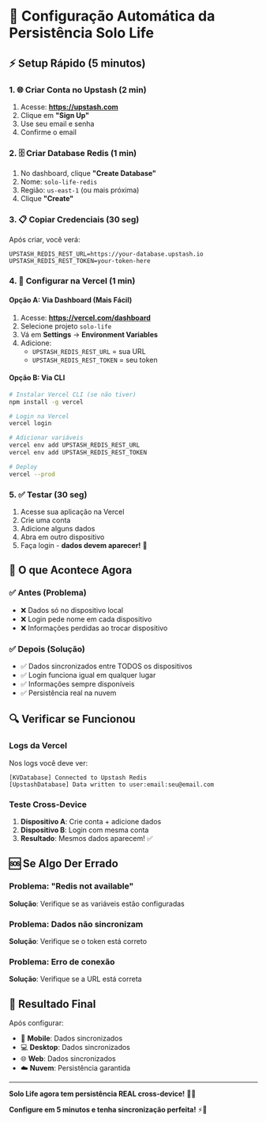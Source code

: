 # 🚀 Configuração Automática da Persistência Solo Life

## ⚡ Setup Rápido (5 minutos)

### 1. 🌐 Criar Conta no Upstash (2 min)
1. Acesse: **https://upstash.com**
2. Clique em **"Sign Up"**
3. Use seu email e senha
4. Confirme o email

### 2. 🗄️ Criar Database Redis (1 min)
1. No dashboard, clique **"Create Database"**
2. Nome: `solo-life-redis`
3. Região: `us-east-1` (ou mais próxima)
4. Clique **"Create"**

### 3. 📋 Copiar Credenciais (30 seg)
Após criar, você verá:
```
UPSTASH_REDIS_REST_URL=https://your-database.upstash.io
UPSTASH_REDIS_REST_TOKEN=your-token-here
```

### 4. 🔧 Configurar na Vercel (1 min)

#### Opção A: Via Dashboard (Mais Fácil)
1. Acesse: **https://vercel.com/dashboard**
2. Selecione projeto `solo-life`
3. Vá em **Settings** → **Environment Variables**
4. Adicione:
   - `UPSTASH_REDIS_REST_URL` = sua URL
   - `UPSTASH_REDIS_REST_TOKEN` = seu token

#### Opção B: Via CLI
```bash
# Instalar Vercel CLI (se não tiver)
npm install -g vercel

# Login na Vercel
vercel login

# Adicionar variáveis
vercel env add UPSTASH_REDIS_REST_URL
vercel env add UPSTASH_REDIS_REST_TOKEN

# Deploy
vercel --prod
```

### 5. ✅ Testar (30 seg)
1. Acesse sua aplicação na Vercel
2. Crie uma conta
3. Adicione alguns dados
4. Abra em outro dispositivo
5. Faça login - **dados devem aparecer!** 🎉

## 🎯 O que Acontece Agora

### ✅ Antes (Problema)
- ❌ Dados só no dispositivo local
- ❌ Login pede nome em cada dispositivo
- ❌ Informações perdidas ao trocar dispositivo

### ✅ Depois (Solução)
- ✅ Dados sincronizados entre TODOS os dispositivos
- ✅ Login funciona igual em qualquer lugar
- ✅ Informações sempre disponíveis
- ✅ Persistência real na nuvem

## 🔍 Verificar se Funcionou

### Logs da Vercel
Nos logs você deve ver:
```
[KVDatabase] Connected to Upstash Redis
[UpstashDatabase] Data written to user:email:seu@email.com
```

### Teste Cross-Device
1. **Dispositivo A**: Crie conta + adicione dados
2. **Dispositivo B**: Login com mesma conta
3. **Resultado**: Mesmos dados aparecem! ✅

## 🆘 Se Algo Der Errado

### Problema: "Redis not available"
**Solução**: Verifique se as variáveis estão configuradas

### Problema: Dados não sincronizam
**Solução**: Verifique se o token está correto

### Problema: Erro de conexão
**Solução**: Verifique se a URL está correta

## 🎉 Resultado Final

Após configurar:
- 📱 **Mobile**: Dados sincronizados
- 💻 **Desktop**: Dados sincronizados  
- 🌐 **Web**: Dados sincronizados
- ☁️ **Nuvem**: Persistência garantida

---

**Solo Life agora tem persistência REAL cross-device!** 🚀✨

**Configure em 5 minutos e tenha sincronização perfeita!** ⚡🔄
